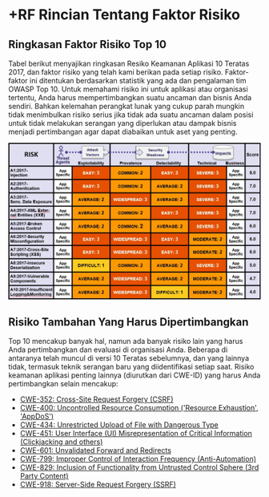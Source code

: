 # +RF Rincian Tentang Faktor Risiko

## Ringkasan Faktor Risiko Top 10

Tabel berikut menyajikan ringkasan Resiko Keamanan Aplikasi 10 Teratas 2017, dan faktor risiko yang telah kami berikan pada setiap risiko. Faktor-faktor ini ditentukan berdasarkan statistik yang ada dan pengalaman tim OWASP Top 10. Untuk memahami risiko ini untuk aplikasi atau organisasi tertentu, Anda harus mempertimbangkan suatu ancaman dan bisnis Anda sendiri. Bahkan kelemahan perangkat lunak yang cukup parah mungkin tidak menimbulkan risiko serius jika tidak ada suatu ancaman dalam posisi untuk tidak melakukan serangan yang diperlukan atau dampak bisnis menjadi pertimbangan agar dapat diabaikan untuk aset yang penting.

![Risk Factor Table](images/0xc1-risk-factor-table.png)

## Risiko Tambahan Yang Harus Dipertimbangkan

Top 10 mencakup banyak hal, namun ada banyak risiko lain yang harus Anda pertimbangkan dan evaluasi di organisasi Anda. Beberapa di antaranya telah muncul di versi 10 Teratas sebelumnya, dan yang lainnya tidak, termasuk teknik serangan baru yang diidentifikasi setiap saat. Risiko keamanan aplikasi penting lainnya (diurutkan dari CWE-ID) yang harus Anda pertimbangkan selain mencakup:

- [CWE-352: Cross-Site Request Forgery (CSRF)](https://cwe.mitre.org/data/definitions/352.html)
- [CWE-400: Uncontrolled Resource Consumption ('Resource Exhaustion', 'AppDoS')](https://cwe.mitre.org/data/definitions/400.html)
- [CWE-434: Unrestricted Upload of File with Dangerous Type](https://cwe.mitre.org/data/definitions/434.html)
- [CWE-451: User Interface (UI) Misrepresentation of Critical Information (Clickjacking and others)](https://cwe.mitre.org/data/definitions/451.html)
- [CWE-601: Unvalidated Forward and Redirects](https://cwe.mitre.org/data/definitions/601.html)
- [CWE-799: Improper Control of Interaction Frequency (Anti-Automation)](https://cwe.mitre.org/data/definitions/799.html)
- [CWE-829: Inclusion of Functionality from Untrusted Control Sphere (3rd Party Content)](https://cwe.mitre.org/data/definitions/829.html)
- [CWE-918: Server-Side Request Forgery (SSRF)](https://cwe.mitre.org/data/definitions/918.html)

